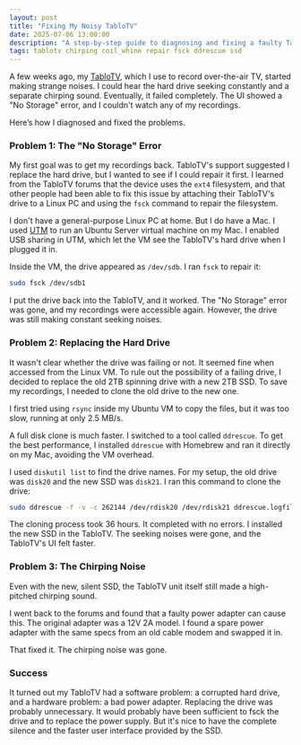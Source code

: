 ```yaml
---
layout: post
title: "Fixing My Noisy TabloTV"
date: 2025-07-06 13:00:00
description: "A step-by-step guide to diagnosing and fixing a faulty TabloTV, from repairing the filesystem to replacing the hard drive and power adapter."
tags: tablotv chirping coil_whine repair fsck ddrescue ssd
---
```


A few weeks ago, my [TabloTV](https://support.tablotv.com/hc/en-us/articles/202083158-Legacy-2-Tuner-and-4-Tuner-Tablo-Quick-Start-Guide), which I use to record over-the-air TV, started making strange noises. I could hear the hard drive seeking constantly and a separate chirping sound. Eventually, it failed completely. The UI showed a "No Storage" error, and I couldn't watch any of my recordings.

Here’s how I diagnosed and fixed the problems.

### Problem 1: The "No Storage" Error

My first goal was to get my recordings back. TabloTV's support suggested I replace the hard drive, but I wanted to see if I could repair it first. I learned from the TabloTV forums that the device uses the `ext4` filesystem, and that other people had been able to fix this issue by attaching their TabloTV's drive to a Linux PC and using the `fsck` command to repair the filesystem.

I don't have a general-purpose Linux PC at home. But I do have a Mac. I used [UTM](https://github.com/utmapp/UTM) to run an Ubuntu Server virtual machine on my Mac. I enabled USB sharing in UTM, which let the VM see the TabloTV's hard drive when I plugged it in.

Inside the VM, the drive appeared as `/dev/sdb`. I ran `fsck` to repair it:

```bash
sudo fsck /dev/sdb1
```

I put the drive back into the TabloTV, and it worked. The "No Storage" error was gone, and my recordings were accessible again. However, the drive was still making constant seeking noises.

### Problem 2: Replacing the Hard Drive

It wasn't clear whether the drive was failing or not. It seemed fine when accessed from the Linux VM. To rule out the possibility of a failing drive, I decided to replace the old 2TB spinning drive with a new 2TB SSD. To save my recordings, I needed to clone the old drive to the new one.

I first tried using `rsync` inside my Ubuntu VM to copy the files, but it was too slow, running at only 2.5 MB/s.

A full disk clone is much faster. I switched to a tool called `ddrescue`. To get the best performance, I installed `ddrescue` with Homebrew and ran it directly on my Mac, avoiding the VM overhead.

I used `diskutil list` to find the drive names. For my setup, the old drive was `disk20` and the new SSD was `disk21`. I ran this command to clone the drive:

```bash
sudo ddrescue -f -v -c 262144 /dev/rdisk20 /dev/rdisk21 ddrescue.logfile
```

The cloning process took 36 hours. It completed with no errors. I installed the new SSD in the TabloTV. The seeking noises were gone, and the TabloTV's UI felt faster.

### Problem 3: The Chirping Noise

Even with the new, silent SSD, the TabloTV unit itself still made a high-pitched chirping sound.

I went back to the forums and found that a faulty power adapter can cause this. The original adapter was a 12V 2A model. I found a spare power adapter with the same specs from an old cable modem and swapped it in.

That fixed it. The chirping noise was  gone.

### Success

It turned out my TabloTV had a software problem: a corrupted hard drive, and a hardware problem: a bad power adapter. Replacing the drive was probably unnecessary. It would probably have been sufficient to fsck the drive and to replace the power supply. But it's nice to have the complete silence and the faster user interface provided by the SSD.
